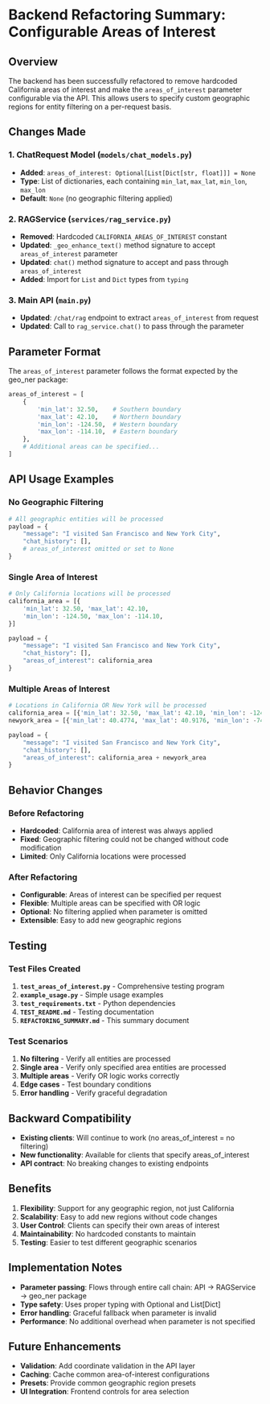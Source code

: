 # Backend Refactoring Summary: Configurable Areas of Interest

## Overview

The backend has been successfully refactored to remove hardcoded California areas of interest and make the `areas_of_interest` parameter configurable via the API. This allows users to specify custom geographic regions for entity filtering on a per-request basis.

## Changes Made

### 1. **ChatRequest Model** (`models/chat_models.py`)
- **Added**: `areas_of_interest: Optional[List[Dict[str, float]]] = None`
- **Type**: List of dictionaries, each containing `min_lat`, `max_lat`, `min_lon`, `max_lon`
- **Default**: `None` (no geographic filtering applied)

### 2. **RAGService** (`services/rag_service.py`)
- **Removed**: Hardcoded `CALIFORNIA_AREAS_OF_INTEREST` constant
- **Updated**: `_geo_enhance_text()` method signature to accept `areas_of_interest` parameter
- **Updated**: `chat()` method signature to accept and pass through `areas_of_interest`
- **Added**: Import for `List` and `Dict` types from `typing`

### 3. **Main API** (`main.py`)
- **Updated**: `/chat/rag` endpoint to extract `areas_of_interest` from request
- **Updated**: Call to `rag_service.chat()` to pass through the parameter

## Parameter Format

The `areas_of_interest` parameter follows the format expected by the geo_ner package:

```python
areas_of_interest = [
    {
        'min_lat': 32.50,    # Southern boundary
        'max_lat': 42.10,    # Northern boundary
        'min_lon': -124.50,  # Western boundary
        'max_lon': -114.10,  # Eastern boundary
    },
    # Additional areas can be specified...
]
```

## API Usage Examples

### No Geographic Filtering
```python
# All geographic entities will be processed
payload = {
    "message": "I visited San Francisco and New York City",
    "chat_history": [],
    # areas_of_interest omitted or set to None
}
```

### Single Area of Interest
```python
# Only California locations will be processed
california_area = [{
    'min_lat': 32.50, 'max_lat': 42.10,
    'min_lon': -124.50, 'max_lon': -114.10,
}]

payload = {
    "message": "I visited San Francisco and New York City",
    "chat_history": [],
    "areas_of_interest": california_area
}
```

### Multiple Areas of Interest
```python
# Locations in California OR New York will be processed
california_area = [{'min_lat': 32.50, 'max_lat': 42.10, 'min_lon': -124.50, 'max_lon': -114.10}]
newyork_area = [{'min_lat': 40.4774, 'max_lat': 40.9176, 'min_lon': -74.2591, 'max_lon': -73.7004}]

payload = {
    "message": "I visited San Francisco and New York City",
    "chat_history": [],
    "areas_of_interest": california_area + newyork_area
}
```

## Behavior Changes

### Before Refactoring
- **Hardcoded**: California area of interest was always applied
- **Fixed**: Geographic filtering could not be changed without code modification
- **Limited**: Only California locations were processed

### After Refactoring
- **Configurable**: Areas of interest can be specified per request
- **Flexible**: Multiple areas can be specified with OR logic
- **Optional**: No filtering applied when parameter is omitted
- **Extensible**: Easy to add new geographic regions

## Testing

### Test Files Created
1. **`test_areas_of_interest.py`** - Comprehensive testing program
2. **`example_usage.py`** - Simple usage examples
3. **`test_requirements.txt`** - Python dependencies
4. **`TEST_README.md`** - Testing documentation
5. **`REFACTORING_SUMMARY.md`** - This summary document

### Test Scenarios
1. **No filtering** - Verify all entities are processed
2. **Single area** - Verify only specified area entities are processed
3. **Multiple areas** - Verify OR logic works correctly
4. **Edge cases** - Test boundary conditions
5. **Error handling** - Verify graceful degradation

## Backward Compatibility

- **Existing clients**: Will continue to work (no areas_of_interest = no filtering)
- **New functionality**: Available for clients that specify areas_of_interest
- **API contract**: No breaking changes to existing endpoints

## Benefits

1. **Flexibility**: Support for any geographic region, not just California
2. **Scalability**: Easy to add new regions without code changes
3. **User Control**: Clients can specify their own areas of interest
4. **Maintainability**: No hardcoded constants to maintain
5. **Testing**: Easier to test different geographic scenarios

## Implementation Notes

- **Parameter passing**: Flows through entire call chain: API → RAGService → geo_ner package
- **Type safety**: Uses proper typing with Optional and List[Dict]
- **Error handling**: Graceful fallback when parameter is invalid
- **Performance**: No additional overhead when parameter is not specified

## Future Enhancements

- **Validation**: Add coordinate validation in the API layer
- **Caching**: Cache common area-of-interest configurations
- **Presets**: Provide common geographic region presets
- **UI Integration**: Frontend controls for area selection
